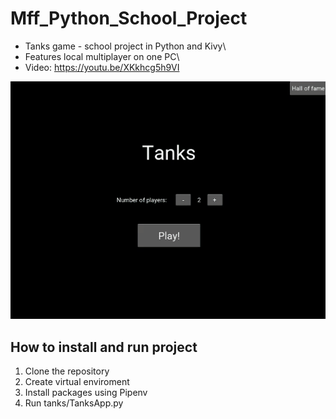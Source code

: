 # Mff_Python_School_Project
- Tanks game - school project in Python and Kivy\
- Features local multiplayer on one PC\
- Video: https://youtu.be/XKkhcg5h9VI

![Gameplay](docs/tanks_gameplay.gif)

## How to install and run project
1. Clone the repository 
2. Create virtual enviroment
3. Install packages using Pipenv
4. Run tanks/TanksApp.py
